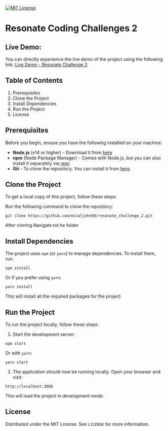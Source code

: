 [![MIT License](https://img.shields.io/badge/License-MIT-green.svg)](https://choosealicense.com/licenses/mit/)

# Resonate Coding Challenges 2

## Live Demo:
You can directly experience the live demo of the project using the following link:
[Live Demo - Resonate Challenge 2](https://resonate-challenge-2-iusi0jsy2-micaljohn60s-projects.vercel.app/)


## Table of Contents
1. Prerequisites
2. Clone the Project
3. Install Dependencies
4. Run the Project
5. License

## Prerequisites

Before you begin, ensure you have the following installed on your machine:

- **Node.js** (v14 or higher) - Download it from [here](https://nodejs.org/)
- **npm** (Node Package Manager) - Comes with Node.js, but you can also install it separately via [npm](https://www.npmjs.com/)
- **Git** - To clone the repository. You can install it from [here](https://git-scm.com/).

## Clone the Project

To get a local copy of this project, follow these steps:


 Run the following command to clone the repository:

 ```
git clone https://github.com/micaljohn60/resonate_challenge_2.git
 ```

 After cloning Navigate tot he folder

 ## Install Dependencies

The project uses `npm` (or `yarn`) to manage dependencies. To install them, run:

```
npm install
```

Or if you prefer using `yarn`:

```
yarn install
```

This will install all the required packages for the project.

## Run the Project

To run the project locally, follow these steps:

1. Start the development server:

```
npm start
```

Or with `yarn`:

```
yarn start
```

2. The application should now be running locally. Open your browser and visit:

```
http://localhost:3000
```

This will load the project in development mode.



## License

Distributed under the MIT License. See `LICENSE` for more information.